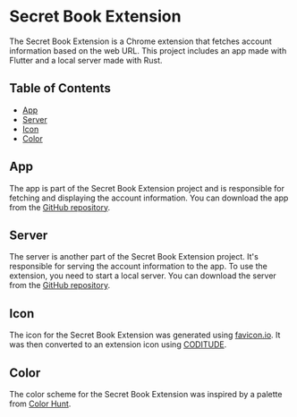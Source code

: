 # Secret Book Extension

The Secret Book Extension is a Chrome extension that fetches account information based on the web URL. This project includes an app made with Flutter and a local server made with Rust.

## Table of Contents

- [App](#app)
- [Server](#server)
- [Icon](#icon)
- [Color](#color)

## App

The app is part of the Secret Book Extension project and is responsible for fetching and displaying the account information. You can download the app from the [GitHub repository](https://github.com/stong1994/secret_book).

## Server

The server is another part of the Secret Book Extension project. It's responsible for serving the account information to the app. To use the extension, you need to start a local server. You can download the server from the [GitHub repository](https://github.com/stong1994/secret_book_server).

## Icon

The icon for the Secret Book Extension was generated using [favicon.io](https://favicon.io/favicon-generator/). It was then converted to an extension icon using [CODITUDE](https://chromewebstore.google.com/detail/chrome-extension-icon-gen/mglkloklhbeedoiaokaoajolaiahfkaf?hl=en).

## Color

The color scheme for the Secret Book Extension was inspired by a palette from [Color Hunt](https://colorhunt.co/palettes).

